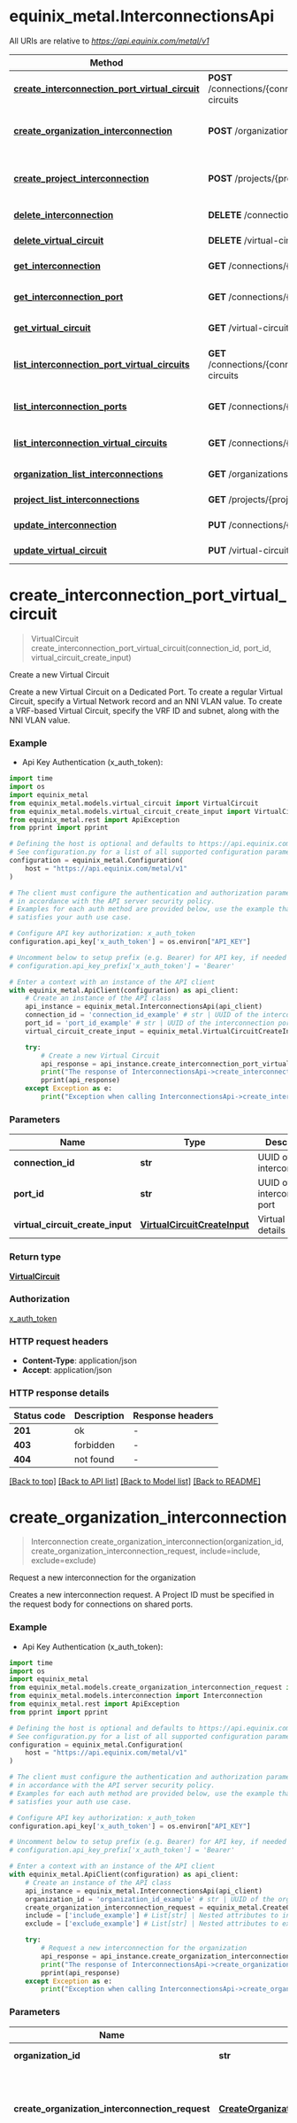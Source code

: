 # equinix_metal.InterconnectionsApi

All URIs are relative to *https://api.equinix.com/metal/v1*

Method | HTTP request | Description
------------- | ------------- | -------------
[**create_interconnection_port_virtual_circuit**](InterconnectionsApi.md#create_interconnection_port_virtual_circuit) | **POST** /connections/{connection_id}/ports/{port_id}/virtual-circuits | Create a new Virtual Circuit
[**create_organization_interconnection**](InterconnectionsApi.md#create_organization_interconnection) | **POST** /organizations/{organization_id}/connections | Request a new interconnection for the organization
[**create_project_interconnection**](InterconnectionsApi.md#create_project_interconnection) | **POST** /projects/{project_id}/connections | Request a new interconnection for the project&#39;s organization
[**delete_interconnection**](InterconnectionsApi.md#delete_interconnection) | **DELETE** /connections/{connection_id} | Delete interconnection
[**delete_virtual_circuit**](InterconnectionsApi.md#delete_virtual_circuit) | **DELETE** /virtual-circuits/{id} | Delete a virtual circuit
[**get_interconnection**](InterconnectionsApi.md#get_interconnection) | **GET** /connections/{connection_id} | Get interconnection
[**get_interconnection_port**](InterconnectionsApi.md#get_interconnection_port) | **GET** /connections/{connection_id}/ports/{id} | Get a interconnection port
[**get_virtual_circuit**](InterconnectionsApi.md#get_virtual_circuit) | **GET** /virtual-circuits/{id} | Get a virtual circuit
[**list_interconnection_port_virtual_circuits**](InterconnectionsApi.md#list_interconnection_port_virtual_circuits) | **GET** /connections/{connection_id}/ports/{port_id}/virtual-circuits | List a interconnection port&#39;s virtual circuits
[**list_interconnection_ports**](InterconnectionsApi.md#list_interconnection_ports) | **GET** /connections/{connection_id}/ports | List a interconnection&#39;s ports
[**list_interconnection_virtual_circuits**](InterconnectionsApi.md#list_interconnection_virtual_circuits) | **GET** /connections/{connection_id}/virtual-circuits | List a interconnection&#39;s virtual circuits
[**organization_list_interconnections**](InterconnectionsApi.md#organization_list_interconnections) | **GET** /organizations/{organization_id}/connections | List organization connections
[**project_list_interconnections**](InterconnectionsApi.md#project_list_interconnections) | **GET** /projects/{project_id}/connections | List project connections
[**update_interconnection**](InterconnectionsApi.md#update_interconnection) | **PUT** /connections/{connection_id} | Update interconnection
[**update_virtual_circuit**](InterconnectionsApi.md#update_virtual_circuit) | **PUT** /virtual-circuits/{id} | Update a virtual circuit


# **create_interconnection_port_virtual_circuit**
> VirtualCircuit create_interconnection_port_virtual_circuit(connection_id, port_id, virtual_circuit_create_input)

Create a new Virtual Circuit

Create a new Virtual Circuit on a Dedicated Port. To create a regular Virtual Circuit, specify a Virtual Network record and an NNI VLAN value. To create a VRF-based Virtual Circuit, specify the VRF ID and subnet, along with the NNI VLAN value.

### Example

* Api Key Authentication (x_auth_token):
```python
import time
import os
import equinix_metal
from equinix_metal.models.virtual_circuit import VirtualCircuit
from equinix_metal.models.virtual_circuit_create_input import VirtualCircuitCreateInput
from equinix_metal.rest import ApiException
from pprint import pprint

# Defining the host is optional and defaults to https://api.equinix.com/metal/v1
# See configuration.py for a list of all supported configuration parameters.
configuration = equinix_metal.Configuration(
    host = "https://api.equinix.com/metal/v1"
)

# The client must configure the authentication and authorization parameters
# in accordance with the API server security policy.
# Examples for each auth method are provided below, use the example that
# satisfies your auth use case.

# Configure API key authorization: x_auth_token
configuration.api_key['x_auth_token'] = os.environ["API_KEY"]

# Uncomment below to setup prefix (e.g. Bearer) for API key, if needed
# configuration.api_key_prefix['x_auth_token'] = 'Bearer'

# Enter a context with an instance of the API client
with equinix_metal.ApiClient(configuration) as api_client:
    # Create an instance of the API class
    api_instance = equinix_metal.InterconnectionsApi(api_client)
    connection_id = 'connection_id_example' # str | UUID of the interconnection
    port_id = 'port_id_example' # str | UUID of the interconnection port
    virtual_circuit_create_input = equinix_metal.VirtualCircuitCreateInput() # VirtualCircuitCreateInput | Virtual Circuit details

    try:
        # Create a new Virtual Circuit
        api_response = api_instance.create_interconnection_port_virtual_circuit(connection_id, port_id, virtual_circuit_create_input)
        print("The response of InterconnectionsApi->create_interconnection_port_virtual_circuit:\n")
        pprint(api_response)
    except Exception as e:
        print("Exception when calling InterconnectionsApi->create_interconnection_port_virtual_circuit: %s\n" % e)
```



### Parameters

Name | Type | Description  | Notes
------------- | ------------- | ------------- | -------------
 **connection_id** | **str**| UUID of the interconnection | 
 **port_id** | **str**| UUID of the interconnection port | 
 **virtual_circuit_create_input** | [**VirtualCircuitCreateInput**](VirtualCircuitCreateInput.md)| Virtual Circuit details | 

### Return type

[**VirtualCircuit**](VirtualCircuit.md)

### Authorization

[x_auth_token](../README.md#x_auth_token)

### HTTP request headers

 - **Content-Type**: application/json
 - **Accept**: application/json

### HTTP response details
| Status code | Description | Response headers |
|-------------|-------------|------------------|
**201** | ok |  -  |
**403** | forbidden |  -  |
**404** | not found |  -  |

[[Back to top]](#) [[Back to API list]](../README.md#documentation-for-api-endpoints) [[Back to Model list]](../README.md#documentation-for-models) [[Back to README]](../README.md)

# **create_organization_interconnection**
> Interconnection create_organization_interconnection(organization_id, create_organization_interconnection_request, include=include, exclude=exclude)

Request a new interconnection for the organization

Creates a new interconnection request. A Project ID must be specified in the request body for connections on shared ports.

### Example

* Api Key Authentication (x_auth_token):
```python
import time
import os
import equinix_metal
from equinix_metal.models.create_organization_interconnection_request import CreateOrganizationInterconnectionRequest
from equinix_metal.models.interconnection import Interconnection
from equinix_metal.rest import ApiException
from pprint import pprint

# Defining the host is optional and defaults to https://api.equinix.com/metal/v1
# See configuration.py for a list of all supported configuration parameters.
configuration = equinix_metal.Configuration(
    host = "https://api.equinix.com/metal/v1"
)

# The client must configure the authentication and authorization parameters
# in accordance with the API server security policy.
# Examples for each auth method are provided below, use the example that
# satisfies your auth use case.

# Configure API key authorization: x_auth_token
configuration.api_key['x_auth_token'] = os.environ["API_KEY"]

# Uncomment below to setup prefix (e.g. Bearer) for API key, if needed
# configuration.api_key_prefix['x_auth_token'] = 'Bearer'

# Enter a context with an instance of the API client
with equinix_metal.ApiClient(configuration) as api_client:
    # Create an instance of the API class
    api_instance = equinix_metal.InterconnectionsApi(api_client)
    organization_id = 'organization_id_example' # str | UUID of the organization
    create_organization_interconnection_request = equinix_metal.CreateOrganizationInterconnectionRequest() # CreateOrganizationInterconnectionRequest | Dedicated port or shared interconnection (also known as Fabric VC) creation request
    include = ['include_example'] # List[str] | Nested attributes to include. Included objects will return their full attributes. Attribute names can be dotted (up to 3 levels) to included deeply nested objects. (optional)
    exclude = ['exclude_example'] # List[str] | Nested attributes to exclude. Excluded objects will return only the href attribute. Attribute names can be dotted (up to 3 levels) to exclude deeply nested objects. (optional)

    try:
        # Request a new interconnection for the organization
        api_response = api_instance.create_organization_interconnection(organization_id, create_organization_interconnection_request, include=include, exclude=exclude)
        print("The response of InterconnectionsApi->create_organization_interconnection:\n")
        pprint(api_response)
    except Exception as e:
        print("Exception when calling InterconnectionsApi->create_organization_interconnection: %s\n" % e)
```



### Parameters

Name | Type | Description  | Notes
------------- | ------------- | ------------- | -------------
 **organization_id** | **str**| UUID of the organization | 
 **create_organization_interconnection_request** | [**CreateOrganizationInterconnectionRequest**](CreateOrganizationInterconnectionRequest.md)| Dedicated port or shared interconnection (also known as Fabric VC) creation request | 
 **include** | [**List[str]**](str.md)| Nested attributes to include. Included objects will return their full attributes. Attribute names can be dotted (up to 3 levels) to included deeply nested objects. | [optional] 
 **exclude** | [**List[str]**](str.md)| Nested attributes to exclude. Excluded objects will return only the href attribute. Attribute names can be dotted (up to 3 levels) to exclude deeply nested objects. | [optional] 

### Return type

[**Interconnection**](Interconnection.md)

### Authorization

[x_auth_token](../README.md#x_auth_token)

### HTTP request headers

 - **Content-Type**: application/json
 - **Accept**: application/json

### HTTP response details
| Status code | Description | Response headers |
|-------------|-------------|------------------|
**201** | created |  -  |
**403** | forbidden |  -  |
**404** | not found |  -  |
**422** | unprocessable entity |  -  |

[[Back to top]](#) [[Back to API list]](../README.md#documentation-for-api-endpoints) [[Back to Model list]](../README.md#documentation-for-models) [[Back to README]](../README.md)

# **create_project_interconnection**
> Interconnection create_project_interconnection(project_id, create_organization_interconnection_request, include=include, exclude=exclude)

Request a new interconnection for the project's organization

Creates a new interconnection request

### Example

* Api Key Authentication (x_auth_token):
```python
import time
import os
import equinix_metal
from equinix_metal.models.create_organization_interconnection_request import CreateOrganizationInterconnectionRequest
from equinix_metal.models.interconnection import Interconnection
from equinix_metal.rest import ApiException
from pprint import pprint

# Defining the host is optional and defaults to https://api.equinix.com/metal/v1
# See configuration.py for a list of all supported configuration parameters.
configuration = equinix_metal.Configuration(
    host = "https://api.equinix.com/metal/v1"
)

# The client must configure the authentication and authorization parameters
# in accordance with the API server security policy.
# Examples for each auth method are provided below, use the example that
# satisfies your auth use case.

# Configure API key authorization: x_auth_token
configuration.api_key['x_auth_token'] = os.environ["API_KEY"]

# Uncomment below to setup prefix (e.g. Bearer) for API key, if needed
# configuration.api_key_prefix['x_auth_token'] = 'Bearer'

# Enter a context with an instance of the API client
with equinix_metal.ApiClient(configuration) as api_client:
    # Create an instance of the API class
    api_instance = equinix_metal.InterconnectionsApi(api_client)
    project_id = 'project_id_example' # str | UUID of the project
    create_organization_interconnection_request = equinix_metal.CreateOrganizationInterconnectionRequest() # CreateOrganizationInterconnectionRequest | Dedicated port or shared interconnection (also known as Fabric VC) creation request
    include = ['include_example'] # List[str] | Nested attributes to include. Included objects will return their full attributes. Attribute names can be dotted (up to 3 levels) to included deeply nested objects. (optional)
    exclude = ['exclude_example'] # List[str] | Nested attributes to exclude. Excluded objects will return only the href attribute. Attribute names can be dotted (up to 3 levels) to exclude deeply nested objects. (optional)

    try:
        # Request a new interconnection for the project's organization
        api_response = api_instance.create_project_interconnection(project_id, create_organization_interconnection_request, include=include, exclude=exclude)
        print("The response of InterconnectionsApi->create_project_interconnection:\n")
        pprint(api_response)
    except Exception as e:
        print("Exception when calling InterconnectionsApi->create_project_interconnection: %s\n" % e)
```



### Parameters

Name | Type | Description  | Notes
------------- | ------------- | ------------- | -------------
 **project_id** | **str**| UUID of the project | 
 **create_organization_interconnection_request** | [**CreateOrganizationInterconnectionRequest**](CreateOrganizationInterconnectionRequest.md)| Dedicated port or shared interconnection (also known as Fabric VC) creation request | 
 **include** | [**List[str]**](str.md)| Nested attributes to include. Included objects will return their full attributes. Attribute names can be dotted (up to 3 levels) to included deeply nested objects. | [optional] 
 **exclude** | [**List[str]**](str.md)| Nested attributes to exclude. Excluded objects will return only the href attribute. Attribute names can be dotted (up to 3 levels) to exclude deeply nested objects. | [optional] 

### Return type

[**Interconnection**](Interconnection.md)

### Authorization

[x_auth_token](../README.md#x_auth_token)

### HTTP request headers

 - **Content-Type**: application/json
 - **Accept**: application/json

### HTTP response details
| Status code | Description | Response headers |
|-------------|-------------|------------------|
**201** | created |  -  |
**403** | forbidden |  -  |
**422** | unprocessable entity |  -  |

[[Back to top]](#) [[Back to API list]](../README.md#documentation-for-api-endpoints) [[Back to Model list]](../README.md#documentation-for-models) [[Back to README]](../README.md)

# **delete_interconnection**
> Interconnection delete_interconnection(connection_id, include=include, exclude=exclude)

Delete interconnection

Delete a interconnection, its associated ports and virtual circuits.

### Example

* Api Key Authentication (x_auth_token):
```python
import time
import os
import equinix_metal
from equinix_metal.models.interconnection import Interconnection
from equinix_metal.rest import ApiException
from pprint import pprint

# Defining the host is optional and defaults to https://api.equinix.com/metal/v1
# See configuration.py for a list of all supported configuration parameters.
configuration = equinix_metal.Configuration(
    host = "https://api.equinix.com/metal/v1"
)

# The client must configure the authentication and authorization parameters
# in accordance with the API server security policy.
# Examples for each auth method are provided below, use the example that
# satisfies your auth use case.

# Configure API key authorization: x_auth_token
configuration.api_key['x_auth_token'] = os.environ["API_KEY"]

# Uncomment below to setup prefix (e.g. Bearer) for API key, if needed
# configuration.api_key_prefix['x_auth_token'] = 'Bearer'

# Enter a context with an instance of the API client
with equinix_metal.ApiClient(configuration) as api_client:
    # Create an instance of the API class
    api_instance = equinix_metal.InterconnectionsApi(api_client)
    connection_id = 'connection_id_example' # str | Interconnection UUID
    include = ['include_example'] # List[str] | Nested attributes to include. Included objects will return their full attributes. Attribute names can be dotted (up to 3 levels) to included deeply nested objects. (optional)
    exclude = ['exclude_example'] # List[str] | Nested attributes to exclude. Excluded objects will return only the href attribute. Attribute names can be dotted (up to 3 levels) to exclude deeply nested objects. (optional)

    try:
        # Delete interconnection
        api_response = api_instance.delete_interconnection(connection_id, include=include, exclude=exclude)
        print("The response of InterconnectionsApi->delete_interconnection:\n")
        pprint(api_response)
    except Exception as e:
        print("Exception when calling InterconnectionsApi->delete_interconnection: %s\n" % e)
```



### Parameters

Name | Type | Description  | Notes
------------- | ------------- | ------------- | -------------
 **connection_id** | **str**| Interconnection UUID | 
 **include** | [**List[str]**](str.md)| Nested attributes to include. Included objects will return their full attributes. Attribute names can be dotted (up to 3 levels) to included deeply nested objects. | [optional] 
 **exclude** | [**List[str]**](str.md)| Nested attributes to exclude. Excluded objects will return only the href attribute. Attribute names can be dotted (up to 3 levels) to exclude deeply nested objects. | [optional] 

### Return type

[**Interconnection**](Interconnection.md)

### Authorization

[x_auth_token](../README.md#x_auth_token)

### HTTP request headers

 - **Content-Type**: Not defined
 - **Accept**: application/json

### HTTP response details
| Status code | Description | Response headers |
|-------------|-------------|------------------|
**202** | accepted |  -  |
**403** | forbidden |  -  |
**404** | not found |  -  |

[[Back to top]](#) [[Back to API list]](../README.md#documentation-for-api-endpoints) [[Back to Model list]](../README.md#documentation-for-models) [[Back to README]](../README.md)

# **delete_virtual_circuit**
> VirtualCircuit delete_virtual_circuit(id, include=include, exclude=exclude)

Delete a virtual circuit

Delete a virtual circuit from a Dedicated Port.

### Example

* Api Key Authentication (x_auth_token):
```python
import time
import os
import equinix_metal
from equinix_metal.models.virtual_circuit import VirtualCircuit
from equinix_metal.rest import ApiException
from pprint import pprint

# Defining the host is optional and defaults to https://api.equinix.com/metal/v1
# See configuration.py for a list of all supported configuration parameters.
configuration = equinix_metal.Configuration(
    host = "https://api.equinix.com/metal/v1"
)

# The client must configure the authentication and authorization parameters
# in accordance with the API server security policy.
# Examples for each auth method are provided below, use the example that
# satisfies your auth use case.

# Configure API key authorization: x_auth_token
configuration.api_key['x_auth_token'] = os.environ["API_KEY"]

# Uncomment below to setup prefix (e.g. Bearer) for API key, if needed
# configuration.api_key_prefix['x_auth_token'] = 'Bearer'

# Enter a context with an instance of the API client
with equinix_metal.ApiClient(configuration) as api_client:
    # Create an instance of the API class
    api_instance = equinix_metal.InterconnectionsApi(api_client)
    id = 'id_example' # str | Virtual Circuit UUID
    include = ['include_example'] # List[str] | Nested attributes to include. Included objects will return their full attributes. Attribute names can be dotted (up to 3 levels) to included deeply nested objects. (optional)
    exclude = ['exclude_example'] # List[str] | Nested attributes to exclude. Excluded objects will return only the href attribute. Attribute names can be dotted (up to 3 levels) to exclude deeply nested objects. (optional)

    try:
        # Delete a virtual circuit
        api_response = api_instance.delete_virtual_circuit(id, include=include, exclude=exclude)
        print("The response of InterconnectionsApi->delete_virtual_circuit:\n")
        pprint(api_response)
    except Exception as e:
        print("Exception when calling InterconnectionsApi->delete_virtual_circuit: %s\n" % e)
```



### Parameters

Name | Type | Description  | Notes
------------- | ------------- | ------------- | -------------
 **id** | **str**| Virtual Circuit UUID | 
 **include** | [**List[str]**](str.md)| Nested attributes to include. Included objects will return their full attributes. Attribute names can be dotted (up to 3 levels) to included deeply nested objects. | [optional] 
 **exclude** | [**List[str]**](str.md)| Nested attributes to exclude. Excluded objects will return only the href attribute. Attribute names can be dotted (up to 3 levels) to exclude deeply nested objects. | [optional] 

### Return type

[**VirtualCircuit**](VirtualCircuit.md)

### Authorization

[x_auth_token](../README.md#x_auth_token)

### HTTP request headers

 - **Content-Type**: Not defined
 - **Accept**: application/json

### HTTP response details
| Status code | Description | Response headers |
|-------------|-------------|------------------|
**202** | accepted |  -  |
**403** | forbidden |  -  |
**404** | not found |  -  |

[[Back to top]](#) [[Back to API list]](../README.md#documentation-for-api-endpoints) [[Back to Model list]](../README.md#documentation-for-models) [[Back to README]](../README.md)

# **get_interconnection**
> Interconnection get_interconnection(connection_id, include=include, exclude=exclude)

Get interconnection

Get the details of a interconnection

### Example

* Api Key Authentication (x_auth_token):
```python
import time
import os
import equinix_metal
from equinix_metal.models.interconnection import Interconnection
from equinix_metal.rest import ApiException
from pprint import pprint

# Defining the host is optional and defaults to https://api.equinix.com/metal/v1
# See configuration.py for a list of all supported configuration parameters.
configuration = equinix_metal.Configuration(
    host = "https://api.equinix.com/metal/v1"
)

# The client must configure the authentication and authorization parameters
# in accordance with the API server security policy.
# Examples for each auth method are provided below, use the example that
# satisfies your auth use case.

# Configure API key authorization: x_auth_token
configuration.api_key['x_auth_token'] = os.environ["API_KEY"]

# Uncomment below to setup prefix (e.g. Bearer) for API key, if needed
# configuration.api_key_prefix['x_auth_token'] = 'Bearer'

# Enter a context with an instance of the API client
with equinix_metal.ApiClient(configuration) as api_client:
    # Create an instance of the API class
    api_instance = equinix_metal.InterconnectionsApi(api_client)
    connection_id = 'connection_id_example' # str | Interconnection UUID
    include = ['include_example'] # List[str] | Nested attributes to include. Included objects will return their full attributes. Attribute names can be dotted (up to 3 levels) to included deeply nested objects. (optional)
    exclude = ['exclude_example'] # List[str] | Nested attributes to exclude. Excluded objects will return only the href attribute. Attribute names can be dotted (up to 3 levels) to exclude deeply nested objects. (optional)

    try:
        # Get interconnection
        api_response = api_instance.get_interconnection(connection_id, include=include, exclude=exclude)
        print("The response of InterconnectionsApi->get_interconnection:\n")
        pprint(api_response)
    except Exception as e:
        print("Exception when calling InterconnectionsApi->get_interconnection: %s\n" % e)
```



### Parameters

Name | Type | Description  | Notes
------------- | ------------- | ------------- | -------------
 **connection_id** | **str**| Interconnection UUID | 
 **include** | [**List[str]**](str.md)| Nested attributes to include. Included objects will return their full attributes. Attribute names can be dotted (up to 3 levels) to included deeply nested objects. | [optional] 
 **exclude** | [**List[str]**](str.md)| Nested attributes to exclude. Excluded objects will return only the href attribute. Attribute names can be dotted (up to 3 levels) to exclude deeply nested objects. | [optional] 

### Return type

[**Interconnection**](Interconnection.md)

### Authorization

[x_auth_token](../README.md#x_auth_token)

### HTTP request headers

 - **Content-Type**: Not defined
 - **Accept**: application/json

### HTTP response details
| Status code | Description | Response headers |
|-------------|-------------|------------------|
**200** | ok |  -  |
**403** | forbidden |  -  |
**404** | not found |  -  |

[[Back to top]](#) [[Back to API list]](../README.md#documentation-for-api-endpoints) [[Back to Model list]](../README.md#documentation-for-models) [[Back to README]](../README.md)

# **get_interconnection_port**
> InterconnectionPort get_interconnection_port(connection_id, id, include=include, exclude=exclude)

Get a interconnection port

Get the details of an interconnection port.

### Example

* Api Key Authentication (x_auth_token):
```python
import time
import os
import equinix_metal
from equinix_metal.models.interconnection_port import InterconnectionPort
from equinix_metal.rest import ApiException
from pprint import pprint

# Defining the host is optional and defaults to https://api.equinix.com/metal/v1
# See configuration.py for a list of all supported configuration parameters.
configuration = equinix_metal.Configuration(
    host = "https://api.equinix.com/metal/v1"
)

# The client must configure the authentication and authorization parameters
# in accordance with the API server security policy.
# Examples for each auth method are provided below, use the example that
# satisfies your auth use case.

# Configure API key authorization: x_auth_token
configuration.api_key['x_auth_token'] = os.environ["API_KEY"]

# Uncomment below to setup prefix (e.g. Bearer) for API key, if needed
# configuration.api_key_prefix['x_auth_token'] = 'Bearer'

# Enter a context with an instance of the API client
with equinix_metal.ApiClient(configuration) as api_client:
    # Create an instance of the API class
    api_instance = equinix_metal.InterconnectionsApi(api_client)
    connection_id = 'connection_id_example' # str | UUID of the interconnection
    id = 'id_example' # str | Port UUID
    include = ['include_example'] # List[str] | Nested attributes to include. Included objects will return their full attributes. Attribute names can be dotted (up to 3 levels) to included deeply nested objects. (optional)
    exclude = ['exclude_example'] # List[str] | Nested attributes to exclude. Excluded objects will return only the href attribute. Attribute names can be dotted (up to 3 levels) to exclude deeply nested objects. (optional)

    try:
        # Get a interconnection port
        api_response = api_instance.get_interconnection_port(connection_id, id, include=include, exclude=exclude)
        print("The response of InterconnectionsApi->get_interconnection_port:\n")
        pprint(api_response)
    except Exception as e:
        print("Exception when calling InterconnectionsApi->get_interconnection_port: %s\n" % e)
```



### Parameters

Name | Type | Description  | Notes
------------- | ------------- | ------------- | -------------
 **connection_id** | **str**| UUID of the interconnection | 
 **id** | **str**| Port UUID | 
 **include** | [**List[str]**](str.md)| Nested attributes to include. Included objects will return their full attributes. Attribute names can be dotted (up to 3 levels) to included deeply nested objects. | [optional] 
 **exclude** | [**List[str]**](str.md)| Nested attributes to exclude. Excluded objects will return only the href attribute. Attribute names can be dotted (up to 3 levels) to exclude deeply nested objects. | [optional] 

### Return type

[**InterconnectionPort**](InterconnectionPort.md)

### Authorization

[x_auth_token](../README.md#x_auth_token)

### HTTP request headers

 - **Content-Type**: Not defined
 - **Accept**: application/json

### HTTP response details
| Status code | Description | Response headers |
|-------------|-------------|------------------|
**200** | ok |  -  |
**403** | forbidden |  -  |
**404** | not found |  -  |

[[Back to top]](#) [[Back to API list]](../README.md#documentation-for-api-endpoints) [[Back to Model list]](../README.md#documentation-for-models) [[Back to README]](../README.md)

# **get_virtual_circuit**
> VirtualCircuit get_virtual_circuit(id, include=include, exclude=exclude)

Get a virtual circuit

Get the details of a virtual circuit

### Example

* Api Key Authentication (x_auth_token):
```python
import time
import os
import equinix_metal
from equinix_metal.models.virtual_circuit import VirtualCircuit
from equinix_metal.rest import ApiException
from pprint import pprint

# Defining the host is optional and defaults to https://api.equinix.com/metal/v1
# See configuration.py for a list of all supported configuration parameters.
configuration = equinix_metal.Configuration(
    host = "https://api.equinix.com/metal/v1"
)

# The client must configure the authentication and authorization parameters
# in accordance with the API server security policy.
# Examples for each auth method are provided below, use the example that
# satisfies your auth use case.

# Configure API key authorization: x_auth_token
configuration.api_key['x_auth_token'] = os.environ["API_KEY"]

# Uncomment below to setup prefix (e.g. Bearer) for API key, if needed
# configuration.api_key_prefix['x_auth_token'] = 'Bearer'

# Enter a context with an instance of the API client
with equinix_metal.ApiClient(configuration) as api_client:
    # Create an instance of the API class
    api_instance = equinix_metal.InterconnectionsApi(api_client)
    id = 'id_example' # str | Virtual Circuit UUID
    include = ['include_example'] # List[str] | Nested attributes to include. Included objects will return their full attributes. Attribute names can be dotted (up to 3 levels) to included deeply nested objects. (optional)
    exclude = ['exclude_example'] # List[str] | Nested attributes to exclude. Excluded objects will return only the href attribute. Attribute names can be dotted (up to 3 levels) to exclude deeply nested objects. (optional)

    try:
        # Get a virtual circuit
        api_response = api_instance.get_virtual_circuit(id, include=include, exclude=exclude)
        print("The response of InterconnectionsApi->get_virtual_circuit:\n")
        pprint(api_response)
    except Exception as e:
        print("Exception when calling InterconnectionsApi->get_virtual_circuit: %s\n" % e)
```



### Parameters

Name | Type | Description  | Notes
------------- | ------------- | ------------- | -------------
 **id** | **str**| Virtual Circuit UUID | 
 **include** | [**List[str]**](str.md)| Nested attributes to include. Included objects will return their full attributes. Attribute names can be dotted (up to 3 levels) to included deeply nested objects. | [optional] 
 **exclude** | [**List[str]**](str.md)| Nested attributes to exclude. Excluded objects will return only the href attribute. Attribute names can be dotted (up to 3 levels) to exclude deeply nested objects. | [optional] 

### Return type

[**VirtualCircuit**](VirtualCircuit.md)

### Authorization

[x_auth_token](../README.md#x_auth_token)

### HTTP request headers

 - **Content-Type**: Not defined
 - **Accept**: application/json

### HTTP response details
| Status code | Description | Response headers |
|-------------|-------------|------------------|
**200** | ok |  -  |
**403** | forbidden |  -  |
**404** | not found |  -  |

[[Back to top]](#) [[Back to API list]](../README.md#documentation-for-api-endpoints) [[Back to Model list]](../README.md#documentation-for-models) [[Back to README]](../README.md)

# **list_interconnection_port_virtual_circuits**
> VirtualCircuitList list_interconnection_port_virtual_circuits(connection_id, port_id, include=include, exclude=exclude)

List a interconnection port's virtual circuits

List the virtual circuit record(s) associatiated with a particular interconnection port.

### Example

* Api Key Authentication (x_auth_token):
```python
import time
import os
import equinix_metal
from equinix_metal.models.virtual_circuit_list import VirtualCircuitList
from equinix_metal.rest import ApiException
from pprint import pprint

# Defining the host is optional and defaults to https://api.equinix.com/metal/v1
# See configuration.py for a list of all supported configuration parameters.
configuration = equinix_metal.Configuration(
    host = "https://api.equinix.com/metal/v1"
)

# The client must configure the authentication and authorization parameters
# in accordance with the API server security policy.
# Examples for each auth method are provided below, use the example that
# satisfies your auth use case.

# Configure API key authorization: x_auth_token
configuration.api_key['x_auth_token'] = os.environ["API_KEY"]

# Uncomment below to setup prefix (e.g. Bearer) for API key, if needed
# configuration.api_key_prefix['x_auth_token'] = 'Bearer'

# Enter a context with an instance of the API client
with equinix_metal.ApiClient(configuration) as api_client:
    # Create an instance of the API class
    api_instance = equinix_metal.InterconnectionsApi(api_client)
    connection_id = 'connection_id_example' # str | UUID of the interconnection
    port_id = 'port_id_example' # str | UUID of the interconnection port
    include = ['include_example'] # List[str] | Nested attributes to include. Included objects will return their full attributes. Attribute names can be dotted (up to 3 levels) to included deeply nested objects. (optional)
    exclude = ['exclude_example'] # List[str] | Nested attributes to exclude. Excluded objects will return only the href attribute. Attribute names can be dotted (up to 3 levels) to exclude deeply nested objects. (optional)

    try:
        # List a interconnection port's virtual circuits
        api_response = api_instance.list_interconnection_port_virtual_circuits(connection_id, port_id, include=include, exclude=exclude)
        print("The response of InterconnectionsApi->list_interconnection_port_virtual_circuits:\n")
        pprint(api_response)
    except Exception as e:
        print("Exception when calling InterconnectionsApi->list_interconnection_port_virtual_circuits: %s\n" % e)
```



### Parameters

Name | Type | Description  | Notes
------------- | ------------- | ------------- | -------------
 **connection_id** | **str**| UUID of the interconnection | 
 **port_id** | **str**| UUID of the interconnection port | 
 **include** | [**List[str]**](str.md)| Nested attributes to include. Included objects will return their full attributes. Attribute names can be dotted (up to 3 levels) to included deeply nested objects. | [optional] 
 **exclude** | [**List[str]**](str.md)| Nested attributes to exclude. Excluded objects will return only the href attribute. Attribute names can be dotted (up to 3 levels) to exclude deeply nested objects. | [optional] 

### Return type

[**VirtualCircuitList**](VirtualCircuitList.md)

### Authorization

[x_auth_token](../README.md#x_auth_token)

### HTTP request headers

 - **Content-Type**: Not defined
 - **Accept**: application/json

### HTTP response details
| Status code | Description | Response headers |
|-------------|-------------|------------------|
**200** | ok |  -  |
**403** | forbidden |  -  |
**404** | not found |  -  |

[[Back to top]](#) [[Back to API list]](../README.md#documentation-for-api-endpoints) [[Back to Model list]](../README.md#documentation-for-models) [[Back to README]](../README.md)

# **list_interconnection_ports**
> InterconnectionPortList list_interconnection_ports(connection_id)

List a interconnection's ports

List the ports associated to an interconnection.

### Example

* Api Key Authentication (x_auth_token):
```python
import time
import os
import equinix_metal
from equinix_metal.models.interconnection_port_list import InterconnectionPortList
from equinix_metal.rest import ApiException
from pprint import pprint

# Defining the host is optional and defaults to https://api.equinix.com/metal/v1
# See configuration.py for a list of all supported configuration parameters.
configuration = equinix_metal.Configuration(
    host = "https://api.equinix.com/metal/v1"
)

# The client must configure the authentication and authorization parameters
# in accordance with the API server security policy.
# Examples for each auth method are provided below, use the example that
# satisfies your auth use case.

# Configure API key authorization: x_auth_token
configuration.api_key['x_auth_token'] = os.environ["API_KEY"]

# Uncomment below to setup prefix (e.g. Bearer) for API key, if needed
# configuration.api_key_prefix['x_auth_token'] = 'Bearer'

# Enter a context with an instance of the API client
with equinix_metal.ApiClient(configuration) as api_client:
    # Create an instance of the API class
    api_instance = equinix_metal.InterconnectionsApi(api_client)
    connection_id = 'connection_id_example' # str | UUID of the interconnection

    try:
        # List a interconnection's ports
        api_response = api_instance.list_interconnection_ports(connection_id)
        print("The response of InterconnectionsApi->list_interconnection_ports:\n")
        pprint(api_response)
    except Exception as e:
        print("Exception when calling InterconnectionsApi->list_interconnection_ports: %s\n" % e)
```



### Parameters

Name | Type | Description  | Notes
------------- | ------------- | ------------- | -------------
 **connection_id** | **str**| UUID of the interconnection | 

### Return type

[**InterconnectionPortList**](InterconnectionPortList.md)

### Authorization

[x_auth_token](../README.md#x_auth_token)

### HTTP request headers

 - **Content-Type**: Not defined
 - **Accept**: application/json

### HTTP response details
| Status code | Description | Response headers |
|-------------|-------------|------------------|
**200** | ok |  -  |
**403** | forbidden |  -  |
**404** | not found |  -  |

[[Back to top]](#) [[Back to API list]](../README.md#documentation-for-api-endpoints) [[Back to Model list]](../README.md#documentation-for-models) [[Back to README]](../README.md)

# **list_interconnection_virtual_circuits**
> VirtualCircuitList list_interconnection_virtual_circuits(connection_id)

List a interconnection's virtual circuits

List the virtual circuit record(s) associated with a particular interconnection id.

### Example

* Api Key Authentication (x_auth_token):
```python
import time
import os
import equinix_metal
from equinix_metal.models.virtual_circuit_list import VirtualCircuitList
from equinix_metal.rest import ApiException
from pprint import pprint

# Defining the host is optional and defaults to https://api.equinix.com/metal/v1
# See configuration.py for a list of all supported configuration parameters.
configuration = equinix_metal.Configuration(
    host = "https://api.equinix.com/metal/v1"
)

# The client must configure the authentication and authorization parameters
# in accordance with the API server security policy.
# Examples for each auth method are provided below, use the example that
# satisfies your auth use case.

# Configure API key authorization: x_auth_token
configuration.api_key['x_auth_token'] = os.environ["API_KEY"]

# Uncomment below to setup prefix (e.g. Bearer) for API key, if needed
# configuration.api_key_prefix['x_auth_token'] = 'Bearer'

# Enter a context with an instance of the API client
with equinix_metal.ApiClient(configuration) as api_client:
    # Create an instance of the API class
    api_instance = equinix_metal.InterconnectionsApi(api_client)
    connection_id = 'connection_id_example' # str | UUID of the interconnection

    try:
        # List a interconnection's virtual circuits
        api_response = api_instance.list_interconnection_virtual_circuits(connection_id)
        print("The response of InterconnectionsApi->list_interconnection_virtual_circuits:\n")
        pprint(api_response)
    except Exception as e:
        print("Exception when calling InterconnectionsApi->list_interconnection_virtual_circuits: %s\n" % e)
```



### Parameters

Name | Type | Description  | Notes
------------- | ------------- | ------------- | -------------
 **connection_id** | **str**| UUID of the interconnection | 

### Return type

[**VirtualCircuitList**](VirtualCircuitList.md)

### Authorization

[x_auth_token](../README.md#x_auth_token)

### HTTP request headers

 - **Content-Type**: Not defined
 - **Accept**: application/json

### HTTP response details
| Status code | Description | Response headers |
|-------------|-------------|------------------|
**200** | ok |  -  |
**403** | forbidden |  -  |
**404** | not found |  -  |

[[Back to top]](#) [[Back to API list]](../README.md#documentation-for-api-endpoints) [[Back to Model list]](../README.md#documentation-for-models) [[Back to README]](../README.md)

# **organization_list_interconnections**
> InterconnectionList organization_list_interconnections(organization_id, include=include, exclude=exclude)

List organization connections

List the connections belonging to the organization

### Example

* Api Key Authentication (x_auth_token):
```python
import time
import os
import equinix_metal
from equinix_metal.models.interconnection_list import InterconnectionList
from equinix_metal.rest import ApiException
from pprint import pprint

# Defining the host is optional and defaults to https://api.equinix.com/metal/v1
# See configuration.py for a list of all supported configuration parameters.
configuration = equinix_metal.Configuration(
    host = "https://api.equinix.com/metal/v1"
)

# The client must configure the authentication and authorization parameters
# in accordance with the API server security policy.
# Examples for each auth method are provided below, use the example that
# satisfies your auth use case.

# Configure API key authorization: x_auth_token
configuration.api_key['x_auth_token'] = os.environ["API_KEY"]

# Uncomment below to setup prefix (e.g. Bearer) for API key, if needed
# configuration.api_key_prefix['x_auth_token'] = 'Bearer'

# Enter a context with an instance of the API client
with equinix_metal.ApiClient(configuration) as api_client:
    # Create an instance of the API class
    api_instance = equinix_metal.InterconnectionsApi(api_client)
    organization_id = 'organization_id_example' # str | UUID of the organization
    include = ['include_example'] # List[str] | Nested attributes to include. Included objects will return their full attributes. Attribute names can be dotted (up to 3 levels) to included deeply nested objects. (optional)
    exclude = ['exclude_example'] # List[str] | Nested attributes to exclude. Excluded objects will return only the href attribute. Attribute names can be dotted (up to 3 levels) to exclude deeply nested objects. (optional)

    try:
        # List organization connections
        api_response = api_instance.organization_list_interconnections(organization_id, include=include, exclude=exclude)
        print("The response of InterconnectionsApi->organization_list_interconnections:\n")
        pprint(api_response)
    except Exception as e:
        print("Exception when calling InterconnectionsApi->organization_list_interconnections: %s\n" % e)
```



### Parameters

Name | Type | Description  | Notes
------------- | ------------- | ------------- | -------------
 **organization_id** | **str**| UUID of the organization | 
 **include** | [**List[str]**](str.md)| Nested attributes to include. Included objects will return their full attributes. Attribute names can be dotted (up to 3 levels) to included deeply nested objects. | [optional] 
 **exclude** | [**List[str]**](str.md)| Nested attributes to exclude. Excluded objects will return only the href attribute. Attribute names can be dotted (up to 3 levels) to exclude deeply nested objects. | [optional] 

### Return type

[**InterconnectionList**](InterconnectionList.md)

### Authorization

[x_auth_token](../README.md#x_auth_token)

### HTTP request headers

 - **Content-Type**: Not defined
 - **Accept**: application/json

### HTTP response details
| Status code | Description | Response headers |
|-------------|-------------|------------------|
**200** | ok |  -  |
**403** | forbidden |  -  |
**404** | not found |  -  |

[[Back to top]](#) [[Back to API list]](../README.md#documentation-for-api-endpoints) [[Back to Model list]](../README.md#documentation-for-models) [[Back to README]](../README.md)

# **project_list_interconnections**
> InterconnectionList project_list_interconnections(project_id, include=include, exclude=exclude, page=page, per_page=per_page)

List project connections

List the connections belonging to the project

### Example

* Api Key Authentication (x_auth_token):
```python
import time
import os
import equinix_metal
from equinix_metal.models.interconnection_list import InterconnectionList
from equinix_metal.rest import ApiException
from pprint import pprint

# Defining the host is optional and defaults to https://api.equinix.com/metal/v1
# See configuration.py for a list of all supported configuration parameters.
configuration = equinix_metal.Configuration(
    host = "https://api.equinix.com/metal/v1"
)

# The client must configure the authentication and authorization parameters
# in accordance with the API server security policy.
# Examples for each auth method are provided below, use the example that
# satisfies your auth use case.

# Configure API key authorization: x_auth_token
configuration.api_key['x_auth_token'] = os.environ["API_KEY"]

# Uncomment below to setup prefix (e.g. Bearer) for API key, if needed
# configuration.api_key_prefix['x_auth_token'] = 'Bearer'

# Enter a context with an instance of the API client
with equinix_metal.ApiClient(configuration) as api_client:
    # Create an instance of the API class
    api_instance = equinix_metal.InterconnectionsApi(api_client)
    project_id = 'project_id_example' # str | UUID of the project
    include = ['include_example'] # List[str] | Nested attributes to include. Included objects will return their full attributes. Attribute names can be dotted (up to 3 levels) to included deeply nested objects. (optional)
    exclude = ['exclude_example'] # List[str] | Nested attributes to exclude. Excluded objects will return only the href attribute. Attribute names can be dotted (up to 3 levels) to exclude deeply nested objects. (optional)
    page = 1 # int | Page to return (optional) (default to 1)
    per_page = 10 # int | Items returned per page (optional) (default to 10)

    try:
        # List project connections
        api_response = api_instance.project_list_interconnections(project_id, include=include, exclude=exclude, page=page, per_page=per_page)
        print("The response of InterconnectionsApi->project_list_interconnections:\n")
        pprint(api_response)
    except Exception as e:
        print("Exception when calling InterconnectionsApi->project_list_interconnections: %s\n" % e)
```



### Parameters

Name | Type | Description  | Notes
------------- | ------------- | ------------- | -------------
 **project_id** | **str**| UUID of the project | 
 **include** | [**List[str]**](str.md)| Nested attributes to include. Included objects will return their full attributes. Attribute names can be dotted (up to 3 levels) to included deeply nested objects. | [optional] 
 **exclude** | [**List[str]**](str.md)| Nested attributes to exclude. Excluded objects will return only the href attribute. Attribute names can be dotted (up to 3 levels) to exclude deeply nested objects. | [optional] 
 **page** | **int**| Page to return | [optional] [default to 1]
 **per_page** | **int**| Items returned per page | [optional] [default to 10]

### Return type

[**InterconnectionList**](InterconnectionList.md)

### Authorization

[x_auth_token](../README.md#x_auth_token)

### HTTP request headers

 - **Content-Type**: Not defined
 - **Accept**: application/json

### HTTP response details
| Status code | Description | Response headers |
|-------------|-------------|------------------|
**200** | ok |  -  |
**403** | forbidden |  -  |
**404** | not found |  -  |

[[Back to top]](#) [[Back to API list]](../README.md#documentation-for-api-endpoints) [[Back to Model list]](../README.md#documentation-for-models) [[Back to README]](../README.md)

# **update_interconnection**
> Interconnection update_interconnection(connection_id, interconnection_update_input, include=include, exclude=exclude)

Update interconnection

Update the details of a interconnection

### Example

* Api Key Authentication (x_auth_token):
```python
import time
import os
import equinix_metal
from equinix_metal.models.interconnection import Interconnection
from equinix_metal.models.interconnection_update_input import InterconnectionUpdateInput
from equinix_metal.rest import ApiException
from pprint import pprint

# Defining the host is optional and defaults to https://api.equinix.com/metal/v1
# See configuration.py for a list of all supported configuration parameters.
configuration = equinix_metal.Configuration(
    host = "https://api.equinix.com/metal/v1"
)

# The client must configure the authentication and authorization parameters
# in accordance with the API server security policy.
# Examples for each auth method are provided below, use the example that
# satisfies your auth use case.

# Configure API key authorization: x_auth_token
configuration.api_key['x_auth_token'] = os.environ["API_KEY"]

# Uncomment below to setup prefix (e.g. Bearer) for API key, if needed
# configuration.api_key_prefix['x_auth_token'] = 'Bearer'

# Enter a context with an instance of the API client
with equinix_metal.ApiClient(configuration) as api_client:
    # Create an instance of the API class
    api_instance = equinix_metal.InterconnectionsApi(api_client)
    connection_id = 'connection_id_example' # str | Interconnection UUID
    interconnection_update_input = equinix_metal.InterconnectionUpdateInput() # InterconnectionUpdateInput | Updated interconnection details
    include = ['include_example'] # List[str] | Nested attributes to include. Included objects will return their full attributes. Attribute names can be dotted (up to 3 levels) to included deeply nested objects. (optional)
    exclude = ['exclude_example'] # List[str] | Nested attributes to exclude. Excluded objects will return only the href attribute. Attribute names can be dotted (up to 3 levels) to exclude deeply nested objects. (optional)

    try:
        # Update interconnection
        api_response = api_instance.update_interconnection(connection_id, interconnection_update_input, include=include, exclude=exclude)
        print("The response of InterconnectionsApi->update_interconnection:\n")
        pprint(api_response)
    except Exception as e:
        print("Exception when calling InterconnectionsApi->update_interconnection: %s\n" % e)
```



### Parameters

Name | Type | Description  | Notes
------------- | ------------- | ------------- | -------------
 **connection_id** | **str**| Interconnection UUID | 
 **interconnection_update_input** | [**InterconnectionUpdateInput**](InterconnectionUpdateInput.md)| Updated interconnection details | 
 **include** | [**List[str]**](str.md)| Nested attributes to include. Included objects will return their full attributes. Attribute names can be dotted (up to 3 levels) to included deeply nested objects. | [optional] 
 **exclude** | [**List[str]**](str.md)| Nested attributes to exclude. Excluded objects will return only the href attribute. Attribute names can be dotted (up to 3 levels) to exclude deeply nested objects. | [optional] 

### Return type

[**Interconnection**](Interconnection.md)

### Authorization

[x_auth_token](../README.md#x_auth_token)

### HTTP request headers

 - **Content-Type**: application/json
 - **Accept**: application/json

### HTTP response details
| Status code | Description | Response headers |
|-------------|-------------|------------------|
**200** | ok |  -  |
**403** | forbidden |  -  |
**404** | not found |  -  |

[[Back to top]](#) [[Back to API list]](../README.md#documentation-for-api-endpoints) [[Back to Model list]](../README.md#documentation-for-models) [[Back to README]](../README.md)

# **update_virtual_circuit**
> VirtualCircuit update_virtual_circuit(id, virtual_circuit_update_input, include=include, exclude=exclude)

Update a virtual circuit

Update the details of a virtual circuit.

### Example

* Api Key Authentication (x_auth_token):
```python
import time
import os
import equinix_metal
from equinix_metal.models.virtual_circuit import VirtualCircuit
from equinix_metal.models.virtual_circuit_update_input import VirtualCircuitUpdateInput
from equinix_metal.rest import ApiException
from pprint import pprint

# Defining the host is optional and defaults to https://api.equinix.com/metal/v1
# See configuration.py for a list of all supported configuration parameters.
configuration = equinix_metal.Configuration(
    host = "https://api.equinix.com/metal/v1"
)

# The client must configure the authentication and authorization parameters
# in accordance with the API server security policy.
# Examples for each auth method are provided below, use the example that
# satisfies your auth use case.

# Configure API key authorization: x_auth_token
configuration.api_key['x_auth_token'] = os.environ["API_KEY"]

# Uncomment below to setup prefix (e.g. Bearer) for API key, if needed
# configuration.api_key_prefix['x_auth_token'] = 'Bearer'

# Enter a context with an instance of the API client
with equinix_metal.ApiClient(configuration) as api_client:
    # Create an instance of the API class
    api_instance = equinix_metal.InterconnectionsApi(api_client)
    id = 'id_example' # str | Virtual Circuit UUID
    virtual_circuit_update_input = equinix_metal.VirtualCircuitUpdateInput() # VirtualCircuitUpdateInput | Updated Virtual Circuit details
    include = ['include_example'] # List[str] | Nested attributes to include. Included objects will return their full attributes. Attribute names can be dotted (up to 3 levels) to included deeply nested objects. (optional)
    exclude = ['exclude_example'] # List[str] | Nested attributes to exclude. Excluded objects will return only the href attribute. Attribute names can be dotted (up to 3 levels) to exclude deeply nested objects. (optional)

    try:
        # Update a virtual circuit
        api_response = api_instance.update_virtual_circuit(id, virtual_circuit_update_input, include=include, exclude=exclude)
        print("The response of InterconnectionsApi->update_virtual_circuit:\n")
        pprint(api_response)
    except Exception as e:
        print("Exception when calling InterconnectionsApi->update_virtual_circuit: %s\n" % e)
```



### Parameters

Name | Type | Description  | Notes
------------- | ------------- | ------------- | -------------
 **id** | **str**| Virtual Circuit UUID | 
 **virtual_circuit_update_input** | [**VirtualCircuitUpdateInput**](VirtualCircuitUpdateInput.md)| Updated Virtual Circuit details | 
 **include** | [**List[str]**](str.md)| Nested attributes to include. Included objects will return their full attributes. Attribute names can be dotted (up to 3 levels) to included deeply nested objects. | [optional] 
 **exclude** | [**List[str]**](str.md)| Nested attributes to exclude. Excluded objects will return only the href attribute. Attribute names can be dotted (up to 3 levels) to exclude deeply nested objects. | [optional] 

### Return type

[**VirtualCircuit**](VirtualCircuit.md)

### Authorization

[x_auth_token](../README.md#x_auth_token)

### HTTP request headers

 - **Content-Type**: application/json
 - **Accept**: application/json

### HTTP response details
| Status code | Description | Response headers |
|-------------|-------------|------------------|
**200** | ok |  -  |
**202** | accepted |  -  |
**403** | forbidden |  -  |
**404** | not found |  -  |

[[Back to top]](#) [[Back to API list]](../README.md#documentation-for-api-endpoints) [[Back to Model list]](../README.md#documentation-for-models) [[Back to README]](../README.md)

